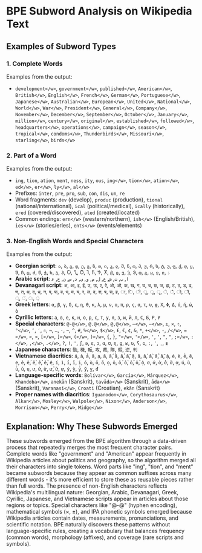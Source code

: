 # BPE Subword Analysis on Wikipedia Text

## Examples of Subword Types

### 1. Complete Words
Examples from the output:
- `development</w>`, `government</w>`, `published</w>`, `American</w>`, `British</w>`, `English</w>`, `French</w>`, `German</w>`, `Portuguese</w>`, `Japanese</w>`, `Australian</w>`, `European</w>`, `United</w>`, `National</w>`, `World</w>`, `War</w>`, `President</w>`, `General</w>`, `Company</w>`, `November</w>`, `December</w>`, `September</w>`, `October</w>`, `January</w>`, `million</w>`, `century</w>`, `original</w>`, `established</w>`, `followed</w>`, `headquarters</w>`, `operations</w>`, `campaign</w>`, `season</w>`, `tropical</w>`, `condoms</w>`, `Thunderbirds</w>`, `Missouri</w>`, `starling</w>`, `birds</w>`

### 2. Part of a Word
Examples from the output:
- `ing`, `tion`, `ation`, `ment`, `ness`, `ity`, `ous`, `ing</w>`, `tion</w>`, `ation</w>`, `ed</w>`, `er</w>`, `ly</w>`, `al</w>`
- Prefixes: `inter`, `pre`, `pro`, `sub`, `con`, `dis`, `un`, `re`
- Word fragments: `dev` (develop), `produc` (production), `tional` (national/international), `ical` (political/medical), `ically` (historically), `ered` (covered/discovered), `ated` (created/located)
- Common endings: `ern</w>` (western/northern), `ish</w>` (English/British), `ies</w>` (stories/eries), `ents</w>` (events/elements)

### 3. Non-English Words and Special Characters
Examples from the output:
- **Georgian script**: `ა`, `ბ`, `გ`, `დ`, `ე`, `ვ`, `ზ`, `თ`, `ი`, `კ`, `ლ`, `მ`, `ნ`, `ო`, `პ`, `ჟ`, `რ`, `ს`, `ტ`, `უ`, `ფ`, `ქ`, `ღ`, `ყ`, `შ`, `ჩ`, `ც`, `ძ`, `წ`, `ჭ`, `ხ`, `ჯ`, `ჰ`, `Ⴀ`, `Ⴂ`, `Ⴃ`, `Ⴈ`, `Ⴌ`, `Ⴕ`, `Ⴟ`, `ჱ`, `ჲ`, `ჳ`, `ჴ`, `ჵ`, `ჶ`, `ჷ`, `ჸ`, `ჹ`, `ჺ`, `჻`
- **Arabic script**: `ا`, `ب`, `ت`, `ش`, `ع`, `ل`, `م`, `و`, `ي`, `د`, `س`, `ن`, `خ`, `ﻋ`
- **Devanagari script**: `अ`, `आ`, `इ`, `ई`, `उ`, `ऊ`, `ए`, `ऐ`, `ओ`, `औ`, `क`, `ख`, `ग`, `घ`, `च`, `छ`, `ज`, `झ`, `ट`, `ठ`, `ड`, `ढ`, `ण`, `त`, `थ`, `द`, `ध`, `न`, `प`, `फ`, `ब`, `भ`, `म`, `य`, `र`, `ल`, `व`, `श`, `ष`, `स`, `ह`, `ा`, `ि`, `ी`, `ु`, `ू`, `ृ`, `े`, `ै`, `ो`, `ौ`, `्`, `ं`, `ः`, `़`
- **Greek letters**: `α`, `β`, `γ`, `δ`, `ε`, `η`, `θ`, `κ`, `λ`, `μ`, `ν`, `ο`, `π`, `ρ`, `ς`, `σ`, `τ`, `υ`, `φ`, `Χ`, `Φ`, `Δ`, `ό`, `ή`, `ώ`, `ὀ`
- **Cyrillic letters**: `а`, `в`, `е`, `к`, `н`, `о`, `р`, `с`, `т`, `у`, `я`, `з`, `и`, `й`, `л`, `С`, `Б`, `Р`, `У`
- **Special characters**: `@-@</w>`, `@.@</w>`, `@,@</w>`, `–</w>`, `—</w>`, `±`, `×`, `÷`, `°</w>`, `″`, `′`, `☉`, `→`, `…`, `·`, `~`, `^`, `#`, `%</w>`, `$</w>`, `£`, `€`, `¢`, `&`, `*`, `+</w>`, `-`, `/</w>`, `=</w>`, `<`, `>`, `[</w>`, `]</w>`, `(</w>`, `)</w>`, `{`, `}`, `"</w>`, `'</w>`, `'`, `'`, `"`, `"`, `;</w>`, `:</w>`, `,</w>`, `.</w>`, `?`, `!`, `'`, `ʃ`, `ə`, `ɛ`, `ɔ`, `ɑ`, `ʊ`, `ɳ`, `ɡ`, `ʁ`, `ʋ`, `ʕ`, `ɢ`, `ː`, `ˈ`, `ˌ`, `ᵻ`
- **Japanese characters**: `動`, `機`, `転`, `攻`, `裁`, `隊`, `殻`, `逆`, `判`
- **Vietnamese diacritics**: `á`, `à`, `ả`, `ã`, `ạ`, `ă`, `ắ`, `ằ`, `ẳ`, `ẵ`, `ặ`, `â`, `ấ`, `ầ`, `ẩ`, `ẫ`, `ậ`, `é`, `è`, `ẻ`, `ẽ`, `ẹ`, `ê`, `ế`, `ề`, `ể`, `ễ`, `ệ`, `í`, `ì`, `ỉ`, `ĩ`, `ị`, `ó`, `ò`, `ỏ`, `õ`, `ọ`, `ô`, `ố`, `ồ`, `ổ`, `ỗ`, `ộ`, `ơ`, `ớ`, `ờ`, `ở`, `ỡ`, `ợ`, `ú`, `ù`, `ủ`, `ũ`, `ụ`, `ư`, `ứ`, `ừ`, `ử`, `ữ`, `ự`, `ý`, `ỳ`, `ỷ`, `ỹ`, `ỵ`, `đ`
- **Language-specific words**: `Bolívar</w>`, `García</w>`, `Márquez</w>`, `Khandoba</w>`, `anekān` (Sanskrit), `tavāda</w>` (Sanskrit), `āda</w>` (Sanskrit), `Varanasi</w>`, `Croati` (Croatian), `ekān` (Sanskrit)
- **Proper names with diacritics**: `Iguanodon</w>`, `Corythosaurus</w>`, `Alkan</w>`, `Mosley</w>`, `Walpole</w>`, `Nixon</w>`, `Anderson</w>`, `Morrison</w>`, `Perry</w>`, `Midge</w>`

## Explanation: Why These Subwords Emerged

These subwords emerged from the BPE algorithm through a data-driven process that repeatedly merges the most frequent character pairs. Complete words like "government" and "American" appear frequently in Wikipedia articles about politics and geography, so the algorithm merged all their characters into single tokens. Word parts like "ing", "tion", and "ment" became subwords because they appear as common suffixes across many different words - it's more efficient to store these as reusable pieces rather than full words. The presence of non-English characters reflects Wikipedia's multilingual nature: Georgian, Arabic, Devanagari, Greek, Cyrillic, Japanese, and Vietnamese scripts appear in articles about those regions or topics. Special characters like "@-@" (hyphen encoding), mathematical symbols (×, ±), and IPA phonetic symbols emerged because Wikipedia articles contain dates, measurements, pronunciations, and scientific notation. BPE naturally discovers these patterns without language-specific rules, creating a vocabulary that balances frequency (common words), morphology (affixes), and coverage (rare scripts and symbols).


